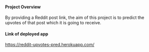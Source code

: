 #### Project Overview
By providing a Reddit post link, the aim of this project is to  predict the upvotes of that post which it is going to receive.


#### Link of deployed app

https://reddit-upvotes-pred.herokuapp.com/
